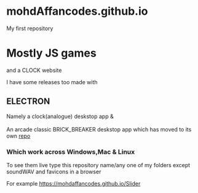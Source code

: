 # mohdAffancodes.github.io
My first repository 

# Mostly JS games
and a CLOCK website

I have some releases too made with 
## ELECTRON 
Namely a clock(analogue) deskstop app
&<br><br>
An arcade classic BRICK_BREAKER deskstop app which has moved to its own <a href="https://github.com/mohdAffancodes/brick_breaker">repo</a>

### Which work across Windows,Mac & Linux

To see them live type this repository name/any one of my folders except soundWAV and favicons in a browser

For example 
https://mohdaffancodes.github.io/Slider
